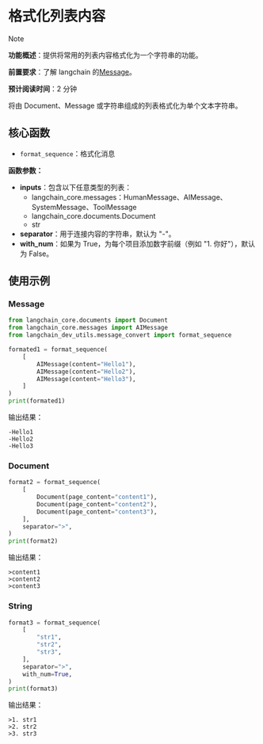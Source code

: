 # 格式化列表内容

> [!NOTE]
>
> **功能概述**：提供将常用的列表内容格式化为一个字符串的功能。
>
> **前置要求**：了解 langchain 的[Message](https://docs.langchain.com/oss/python/langchain/messages)。
>
> **预计阅读时间**：2 分钟

将由 Document、Message 或字符串组成的列表格式化为单个文本字符串。

## 核心函数

- `format_sequence`：格式化消息

**函数参数：**

- **inputs**：包含以下任意类型的列表：
  - langchain_core.messages：HumanMessage、AIMessage、SystemMessage、ToolMessage
  - langchain_core.documents.Document
  - str
- **separator**：用于连接内容的字符串，默认为 "-"。
- **with_num**：如果为 True，为每个项目添加数字前缀（例如 "1. 你好"），默认为 False。

## 使用示例

### Message

```python
from langchain_core.documents import Document
from langchain_core.messages import AIMessage
from langchain_dev_utils.message_convert import format_sequence

formated1 = format_sequence(
    [
        AIMessage(content="Hello1"),
        AIMessage(content="Hello2"),
        AIMessage(content="Hello3"),
    ]
)
print(formated1)
```

输出结果：

```
-Hello1
-Hello2
-Hello3
```

### Document

```python
format2 = format_sequence(
    [
        Document(page_content="content1"),
        Document(page_content="content2"),
        Document(page_content="content3"),
    ],
    separator=">",
)
print(format2)

```

输出结果：

```
>content1
>content2
>content3
```

### String

```python
format3 = format_sequence(
    [
        "str1",
        "str2",
        "str3",
    ],
    separator=">",
    with_num=True,
)
print(format3)
```

输出结果：

```
>1. str1
>2. str2
>3. str3
```
